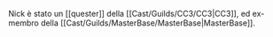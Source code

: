 Nick è stato un [[quester]] della [[Cast/Guilds/CC3/CC3|CC3]], ed ex-membro della [[Cast/Guilds/MasterBase/MasterBase|MasterBase]].